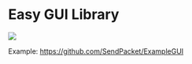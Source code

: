 # Easy GUI Library

![](https://i.gyazo.com/efaf87566c73bce1a60bcc882ef1e324.gif)

Example:
https://github.com/SendPacket/ExampleGUI
